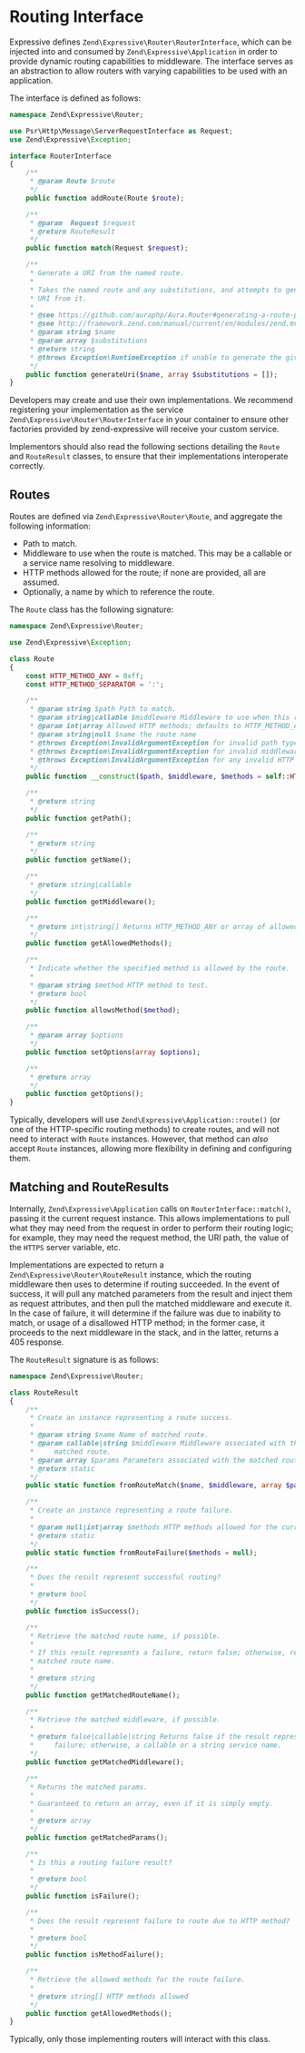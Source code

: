 # Routing Interface

Expressive defines `Zend\Expressive\Router\RouterInterface`, which can be
injected into and consumed by `Zend\Expressive\Application` in order to provide
dynamic routing capabilities to middleware. The interface serves as an
abstraction to allow routers with varying capabilities to be used with an
application.

The interface is defined as follows:

```php
namespace Zend\Expressive\Router;

use Psr\Http\Message\ServerRequestInterface as Request;
use Zend\Expressive\Exception;

interface RouterInterface
{
    /**
     * @param Route $route
     */
    public function addRoute(Route $route);

    /**
     * @param  Request $request
     * @return RouteResult
     */
    public function match(Request $request);

    /**
     * Generate a URI from the named route.
     *
     * Takes the named route and any substitutions, and attempts to generate a
     * URI from it.
     *
     * @see https://github.com/auraphp/Aura.Router#generating-a-route-path
     * @see http://framework.zend.com/manual/current/en/modules/zend.mvc.routing.html
     * @param string $name
     * @param array $substitutions
     * @return string
     * @throws Exception\RuntimeException if unable to generate the given URI.
     */
    public function generateUri($name, array $substitutions = []);
}
```

Developers may create and use their own implementations. We recommend
registering your implementation as the service
`Zend\Expressive\Router\RouterInterface` in your container to ensure other
factories provided by zend-expressive will receive your custom service.

Implementors should also read the following sections detailing the `Route` and
`RouteResult` classes, to ensure that their implementations interoperate
correctly.

## Routes

Routes are defined via `Zend\Expressive\Router\Route`, and aggregate the
following information:

- Path to match.
- Middleware to use when the route is matched. This may be a callable or a
  service name resolving to middleware.
- HTTP methods allowed for the route; if none are provided, all are assumed.
- Optionally, a name by which to reference the route.

The `Route` class has the following signature:

```php
namespace Zend\Expressive\Router;

use Zend\Expressive\Exception;

class Route
{
    const HTTP_METHOD_ANY = 0xff;
    const HTTP_METHOD_SEPARATOR = ':';

    /**
     * @param string $path Path to match.
     * @param string|callable $middleware Middleware to use when this route is matched.
     * @param int|array Allowed HTTP methods; defaults to HTTP_METHOD_ANY.
     * @param string|null $name the route name
     * @throws Exception\InvalidArgumentException for invalid path type.
     * @throws Exception\InvalidArgumentException for invalid middleware type.
     * @throws Exception\InvalidArgumentException for any invalid HTTP method names.
     */
    public function __construct($path, $middleware, $methods = self::HTTP_METHOD_ANY, $name = null);

    /**
     * @return string
     */
    public function getPath();

    /**
     * @return string
     */
    public function getName();

    /**
     * @return string|callable
     */
    public function getMiddleware();

    /**
     * @return int|string[] Returns HTTP_METHOD_ANY or array of allowed methods.
     */
    public function getAllowedMethods();

    /**
     * Indicate whether the specified method is allowed by the route.
     *
     * @param string $method HTTP method to test.
     * @return bool
     */
    public function allowsMethod($method);

    /**
     * @param array $options
     */
    public function setOptions(array $options);

    /**
     * @return array
     */
    public function getOptions();
}
```

Typically, developers will use `Zend\Expressive\Application::route()` (or one of
the HTTP-specific routing methods) to create routes, and will not need to
interact with `Route` instances. However, that method can *also* accept `Route`
instances, allowing more flexibility in defining and configuring them.

## Matching and RouteResults

Internally, `Zend\Expressive\Application` calls on `RouterInterface::match()`,
passing it the current request instance. This allows implementations to pull
what they may need from the request in order to perform their routing logic; for
example, they may need the request method, the URI path, the value of the
`HTTPS` server variable, etc.

Implementations are expected to return a `Zend\Expressive\Router\RouteResult`
instance, which the routing middleware then uses to determine if routing
succeeded. In the event of success, it will pull any matched parameters from the
result and inject them as request attributes, and then pull the matched
middleware and execute it. In the case of failure, it will determine if the
failure was due to inability to match, or usage of a disallowed HTTP method; in
the former case, it proceeds to the next middleware in the stack, and in the
latter, returns a 405 response.

The `RouteResult` signature is as follows:

```php
namespace Zend\Expressive\Router;

class RouteResult
{
    /**
     * Create an instance representing a route success.
     *
     * @param string $name Name of matched route.
     * @param callable|string $middleware Middleware associated with the
     *     matched route.
     * @param array $params Parameters associated with the matched route.
     * @return static
     */
    public static function fromRouteMatch($name, $middleware, array $params);

    /**
     * Create an instance representing a route failure.
     *
     * @param null|int|array $methods HTTP methods allowed for the current URI, if any
     * @return static
     */
    public static function fromRouteFailure($methods = null);

    /**
     * Does the result represent successful routing?
     *
     * @return bool
     */
    public function isSuccess();

    /**
     * Retrieve the matched route name, if possible.
     *
     * If this result represents a failure, return false; otherwise, return the
     * matched route name.
     *
     * @return string
     */
    public function getMatchedRouteName();

    /**
     * Retrieve the matched middleware, if possible.
     *
     * @return false|callable|string Returns false if the result represents a
     *     failure; otherwise, a callable or a string service name.
     */
    public function getMatchedMiddleware();

    /**
     * Returns the matched params.
     *
     * Guaranteed to return an array, even if it is simply empty.
     *
     * @return array
     */
    public function getMatchedParams();

    /**
     * Is this a routing failure result?
     *
     * @return bool
     */
    public function isFailure();

    /**
     * Does the result represent failure to route due to HTTP method?
     *
     * @return bool
     */
    public function isMethodFailure();

    /**
     * Retrieve the allowed methods for the route failure.
     *
     * @return string[] HTTP methods allowed
     */
    public function getAllowedMethods();
}
```

Typically, only those implementing routers will interact with this class.
